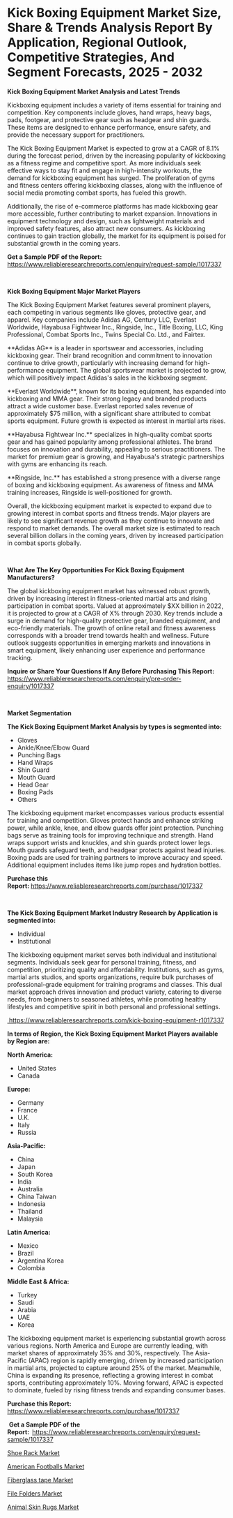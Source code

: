 <p><h1>Kick Boxing Equipment Market Size, Share & Trends Analysis Report By Application, Regional Outlook, Competitive Strategies, And Segment Forecasts, 2025 - 2032</h1></p><p><strong>Kick Boxing Equipment Market Analysis and Latest Trends</strong></p>
<p><p>Kickboxing equipment includes a variety of items essential for training and competition. Key components include gloves, hand wraps, heavy bags, pads, footgear, and protective gear such as headgear and shin guards. These items are designed to enhance performance, ensure safety, and provide the necessary support for practitioners.</p><p>The Kick Boxing Equipment Market is expected to grow at a CAGR of 8.1% during the forecast period, driven by the increasing popularity of kickboxing as a fitness regime and competitive sport. As more individuals seek effective ways to stay fit and engage in high-intensity workouts, the demand for kickboxing equipment has surged. The proliferation of gyms and fitness centers offering kickboxing classes, along with the influence of social media promoting combat sports, has fueled this growth.</p><p>Additionally, the rise of e-commerce platforms has made kickboxing gear more accessible, further contributing to market expansion. Innovations in equipment technology and design, such as lightweight materials and improved safety features, also attract new consumers. As kickboxing continues to gain traction globally, the market for its equipment is poised for substantial growth in the coming years.</p></p>
<p><strong>Get a Sample PDF of the Report:&nbsp;</strong> <a href="https://www.reliableresearchreports.com/enquiry/request-sample/1017337?utm_campaign=32&utm_medium=2&utm_source=Github&utm_content=ia&utm_term=08022025&utm_id=kick-boxing-equipment">https://www.reliableresearchreports.com/enquiry/request-sample/1017337</a></p>
<p>&nbsp;</p>
<p><strong>Kick Boxing Equipment Major Market Players</strong></p>
<p><p>The Kick Boxing Equipment Market features several prominent players, each competing in various segments like gloves, protective gear, and apparel. Key companies include Adidas AG, Century LLC, Everlast Worldwide, Hayabusa Fightwear Inc., Ringside, Inc., Title Boxing, LLC, King Professional, Combat Sports Inc., Twins Special Co. Ltd., and Fairtex.</p><p>**Adidas AG** is a leader in sportswear and accessories, including kickboxing gear. Their brand recognition and commitment to innovation continue to drive growth, particularly with increasing demand for high-performance equipment. The global sportswear market is projected to grow, which will positively impact Adidas's sales in the kickboxing segment.</p><p>**Everlast Worldwide**, known for its boxing equipment, has expanded into kickboxing and MMA gear. Their strong legacy and branded products attract a wide customer base. Everlast reported sales revenue of approximately $75 million, with a significant share attributed to combat sports equipment. Future growth is expected as interest in martial arts rises.</p><p>**Hayabusa Fightwear Inc.** specializes in high-quality combat sports gear and has gained popularity among professional athletes. The brand focuses on innovation and durability, appealing to serious practitioners. The market for premium gear is growing, and Hayabusa's strategic partnerships with gyms are enhancing its reach.</p><p>**Ringside, Inc.** has established a strong presence with a diverse range of boxing and kickboxing equipment. As awareness of fitness and MMA training increases, Ringside is well-positioned for growth. </p><p>Overall, the kickboxing equipment market is expected to expand due to growing interest in combat sports and fitness trends. Major players are likely to see significant revenue growth as they continue to innovate and respond to market demands. The overall market size is estimated to reach several billion dollars in the coming years, driven by increased participation in combat sports globally.</p></p>
<p>&nbsp;</p>
<p><strong>What Are The Key Opportunities For Kick Boxing Equipment Manufacturers?</strong></p>
<p><p>The global kickboxing equipment market has witnessed robust growth, driven by increasing interest in fitness-oriented martial arts and rising participation in combat sports. Valued at approximately $XX billion in 2022, it is projected to grow at a CAGR of X% through 2030. Key trends include a surge in demand for high-quality protective gear, branded equipment, and eco-friendly materials. The growth of online retail and fitness awareness corresponds with a broader trend towards health and wellness. Future outlook suggests opportunities in emerging markets and innovations in smart equipment, likely enhancing user experience and performance tracking.</p></p>
<p><strong>Inquire or Share Your Questions If Any Before Purchasing This Report:</strong> <a href="https://www.reliableresearchreports.com/enquiry/pre-order-enquiry/1017337?utm_campaign=32&utm_medium=2&utm_source=Github&utm_content=ia&utm_term=08022025&utm_id=kick-boxing-equipment">https://www.reliableresearchreports.com/enquiry/pre-order-enquiry/1017337</a></p>
<p>&nbsp;</p>
<p><strong>Market Segmentation</strong></p>
<p><strong>The Kick Boxing Equipment Market Analysis by types is segmented into:</strong></p>
<p><ul><li>Gloves</li><li>Ankle/Knee/Elbow Guard</li><li>Punching Bags</li><li>Hand Wraps</li><li>Shin Guard</li><li>Mouth Guard</li><li>Head Gear</li><li>Boxing Pads</li><li>Others</li></ul></p>
<p><p>The kickboxing equipment market encompasses various products essential for training and competition. Gloves protect hands and enhance striking power, while ankle, knee, and elbow guards offer joint protection. Punching bags serve as training tools for improving technique and strength. Hand wraps support wrists and knuckles, and shin guards protect lower legs. Mouth guards safeguard teeth, and headgear protects against head injuries. Boxing pads are used for training partners to improve accuracy and speed. Additional equipment includes items like jump ropes and hydration bottles.</p></p>
<p><strong>Purchase this Report:&nbsp;</strong><a href="https://www.reliableresearchreports.com/purchase/1017337?utm_campaign=32&utm_medium=2&utm_source=Github&utm_content=ia&utm_term=08022025&utm_id=kick-boxing-equipment">https://www.reliableresearchreports.com/purchase/1017337</a></p>
<p>&nbsp;</p>
<p><strong>The Kick Boxing Equipment Market Industry Research by Application is segmented into:</strong></p>
<p><ul><li>Individual</li><li>Institutional</li></ul></p>
<p><p>The kickboxing equipment market serves both individual and institutional segments. Individuals seek gear for personal training, fitness, and competition, prioritizing quality and affordability. Institutions, such as gyms, martial arts studios, and sports organizations, require bulk purchases of professional-grade equipment for training programs and classes. This dual market approach drives innovation and product variety, catering to diverse needs, from beginners to seasoned athletes, while promoting healthy lifestyles and competitive spirit in both personal and professional settings.</p></p>
<p><a href="https://www.reliableresearchreports.com/kick-boxing-equipment-r1017337?utm_campaign=32&utm_medium=2&utm_source=Github&utm_content=ia&utm_term=08022025&utm_id=kick-boxing-equipment">&nbsp;https://www.reliableresearchreports.com/kick-boxing-equipment-r1017337</a></p>
<p><strong>In terms of Region, the Kick Boxing Equipment Market Players available by Region are:</strong></p>
<p>
    <p> <strong> North America: </strong>
        <ul>
            <li>United States</li>
            <li>Canada</li>
        </ul>
        </p> 
    <p> <strong> Europe: </strong>
        <ul>
            <li>Germany</li>
            <li>France</li>
            <li>U.K.</li>
            <li>Italy</li>
            <li>Russia</li>
        </ul>
        </p> 
    <p> <strong> Asia-Pacific: </strong>
        <ul>
            <li>China</li>
            <li>Japan</li>
            <li>South Korea</li>
            <li>India</li>
            <li>Australia</li>
            <li>China Taiwan</li>
            <li>Indonesia</li>
            <li>Thailand</li>
            <li>Malaysia</li>
        </ul>
        </p> 
    <p> <strong> Latin America: </strong>
        <ul>
            <li>Mexico</li>
            <li>Brazil</li>
            <li>Argentina Korea</li>
            <li>Colombia</li>
        </ul>
        </p> 
    <p> <strong> Middle East & Africa: </strong>
        <ul>
            <li>Turkey</li>
            <li>Saudi</li>
            <li>Arabia</li>
            <li>UAE</li>
            <li>Korea</li>
        </ul>
    </p>
    </p>
<p><p>The kickboxing equipment market is experiencing substantial growth across various regions. North America and Europe are currently leading, with market shares of approximately 35% and 30%, respectively. The Asia-Pacific (APAC) region is rapidly emerging, driven by increased participation in martial arts, projected to capture around 25% of the market. Meanwhile, China is expanding its presence, reflecting a growing interest in combat sports, contributing approximately 10%. Moving forward, APAC is expected to dominate, fueled by rising fitness trends and expanding consumer bases.</p></p>
<p><strong>Purchase this Report: </strong><a href="https://www.reliableresearchreports.com/purchase/1017337?utm_campaign=32&utm_medium=2&utm_source=Github&utm_content=ia&utm_term=08022025&utm_id=kick-boxing-equipment">https://www.reliableresearchreports.com/purchase/1017337</a></p>
<p>&nbsp;<strong>Get a Sample PDF of the Report:&nbsp;&nbsp;</strong><a href="https://www.reliableresearchreports.com/enquiry/request-sample/1017337?utm_campaign=32&utm_medium=2&utm_source=Github&utm_content=ia&utm_term=08022025&utm_id=kick-boxing-equipment">https://www.reliableresearchreports.com/enquiry/request-sample/1017337</a></p>
<p><strong></strong></p>
<p><p><a href="https://github.com/adyawafurber1/Market-Research-Report-List-1/blob/main/shoe-rack-market.md?utm_campaign=32&utm_medium=2&utm_source=Github&utm_content=ia&utm_term=08022025&utm_id=kick-boxing-equipment">Shoe Rack Market</a></p><p><a href="https://github.com/balapopepi/Market-Research-Report-List-1/blob/main/american-footballs-market.md?utm_campaign=32&utm_medium=2&utm_source=Github&utm_content=ia&utm_term=08022025&utm_id=kick-boxing-equipment">American Footballs Market</a></p><p><a href="https://github.com/akrachveslov/Market-Research-Report-List-1/blob/main/fiberglass-tape-market.md?utm_campaign=32&utm_medium=2&utm_source=Github&utm_content=ia&utm_term=08022025&utm_id=kick-boxing-equipment">Fiberglass tape Market</a></p><p><a href="https://github.com/pimanoruman/Market-Research-Report-List-1/blob/main/file-folders-market.md?utm_campaign=32&utm_medium=2&utm_source=Github&utm_content=ia&utm_term=08022025&utm_id=kick-boxing-equipment">File Folders Market</a></p><p><a href="https://github.com/tashipmhuiri/Market-Research-Report-List-1/blob/main/animal-skin-rugs-market.md?utm_campaign=32&utm_medium=2&utm_source=Github&utm_content=ia&utm_term=08022025&utm_id=kick-boxing-equipment">Animal Skin Rugs Market</a></p></p>